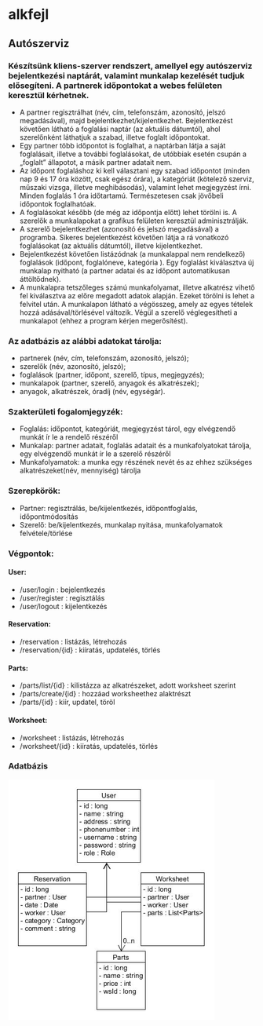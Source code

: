 # alkfejl
## Autószerviz
### Készítsünk kliens-szerver rendszert, amellyel egy autószerviz bejelentkezési naptárát, valamint munkalap kezelését tudjuk elősegíteni. A partnerek időpontokat a webes felületen keresztül kérhetnek.
* A partner regisztrálhat (név, cím, telefonszám, azonosító, jelszó megadásával), majd bejelentkezhet/kijelentkezhet. Bejelentkezést követően látható a foglalási naptár (az aktuális dátumtól), ahol szerelőnként láthatjuk a szabad, illetve foglalt időpontokat.
* Egy partner több időpontot is foglalhat, a naptárban látja a saját foglalásait, illetve a további foglalásokat, de utóbbiak esetén csupán a „foglalt” állapotot, a másik partner adatait nem. 
* Az időpont foglaláshoz ki kell választani egy szabad időpontot (minden nap 9 és 17 óra között, csak egész órára), a kategóriát (kötelező szerviz, műszaki vizsga, illetve meghibásodás), valamint lehet megjegyzést írni. Minden foglalás 1 óra időtartamú. Természetesen csak jövőbeli időpontok foglalhatóak.
* A foglalásokat később (de még az időpontja előtt) lehet törölni is. A szerelők a munkalapokat a grafikus felületen keresztül adminisztrálják.
* A szerelő bejelentkezhet (azonosító és jelszó megadásával) a programba. Sikeres bejelentkezést követően látja a rá vonatkozó foglalásokat (az aktuális dátumtól), illetve kijelentkezhet.
* Bejelentkezést  követően  listázódnak (a  munkalappal  nem  rendelkező) foglalások (időpont, foglalóneve, kategória ). Egy foglalást kiválasztva új munkalap nyitható (a partner adatai és az időpont automatikusan áttöltődnek).
* A munkalapra tetszőleges számú munkafolyamat, illetve alkatrész vihető fel kiválasztva az előre megadott adatok alapján. Ezeket törölni is lehet a felvitel után. A munkalapon látható a végösszeg, amely az egyes tételek hozzá adásával/törlésével változik. Végül a szerelő véglegesítheti a munkalapot (ehhez a program kérjen megerősítést).

### Az adatbázis az alábbi adatokat tárolja:  
* partnerek (név, cím, telefonszám, azonosító, jelszó);
* szerelők (név, azonosító, jelszó);
* foglalások (partner, időpont, szerelő, típus, megjegyzés);
* munkalapok (partner, szerelő, anyagok és alkatrészek);
* anyagok, alkatrészek, óradíj (név, egységár).

### Szakterületi fogalomjegyzék:
* Foglalás: időpontot, kategóriát, megjegyzést tárol, egy elvégzendő munkát ír le a rendelő részéről
* Munkalap: partner adatait, foglalás adatait és a munkafolyatokat tárolja, egy elvégzendő munkát ír le a szerelő részéről
* Munkafolyamatok: a munka egy részének nevét és az ehhez szükséges alkatrészeket(név, mennyiség) tárolja

### Szerepkörök:
* Partner: regisztrálás, be/kijelentkezés, időpontfoglalás, időpontmódosítás
* Szerelő: be/kijelentkezés, munkalap nyitása, munkafolyamatok felvétele/törlése

### Végpontok:
#### User:
* /user/login : bejelentkezés
* /user/register : regisztálás
* /user/logout : kijelentkezés
#### Reservation:
* /reservation : listázás, létrehozás
* /reservation/{id} : kiíratás, updatelés, törlés
#### Parts:
* /parts/list/{id} : kilistázza az alkatrészeket, adott worksheet szerint
* /parts/create/{id} : hozzáad worksheethez alaktrészt
* /parts/{id} : kiír, updatel, töröl
#### Worksheet:
* /worksheet : listázás, létrehozás
* /worksheet/{id} : kiíratás, updatelés, törlés

### Adatbázis

![UML](uml.jpg)
